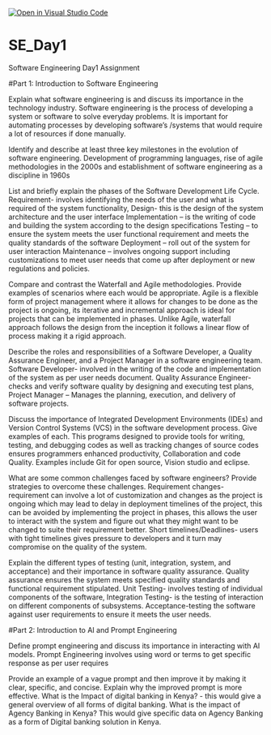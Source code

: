 [![Open in Visual Studio Code](https://classroom.github.com/assets/open-in-vscode-2e0aaae1b6195c2367325f4f02e2d04e9abb55f0b24a779b69b11b9e10269abc.svg)](https://classroom.github.com/online_ide?assignment_repo_id=15566882&assignment_repo_type=AssignmentRepo)
# SE_Day1
Software Engineering Day1 Assignment

#Part 1: Introduction to Software Engineering

Explain what software engineering is and discuss its importance in the technology industry.
Software engineering is the process of developing a system or software to solve everyday problems. 
It is important for automating processes by developing software’s /systems that would require a lot of resources if done manually.

Identify and describe at least three key milestones in the evolution of software engineering.
Development of programming languages, rise of agile methodologies in the 2000s and establishment of software engineering as a discipline in 1960s

List and briefly explain the phases of the Software Development Life Cycle.
Requirement- involves identifying the needs of the user and what is required of the system functionality,
Design- this is the design of the system architecture and the user interface
Implementation – is the writing of code and building the system according to the design specifications
Testing – to ensure the system meets the user functional requirement and meets the quality standards of the software 
Deployment – roll out of the system for user interaction
Maintenance – involves ongoing support including customizations to meet user needs that come up after deployment or new regulations and policies. 

Compare and contrast the Waterfall and Agile methodologies. Provide examples of scenarios where each would be appropriate.
Agile is a flexible form of project management where it allows for changes to be done as the project is ongoing, its iterative and incremental approach is ideal for projects that can be implemented in phases. Unlike Agile, waterfall approach follows the design from the inception it follows a linear flow of process making it a rigid approach.

Describe the roles and responsibilities of a Software Developer, a Quality Assurance Engineer, and a Project Manager in a software engineering team.
Software Developer- involved in the writing of the code and implementation of the system as per user needs document.
Quality Assurance Engineer- checks and verify software quality by designing and executing test plans,
Project Manager – Manages the planning, execution, and delivery of software projects.

Discuss the importance of Integrated Development Environments (IDEs) and Version Control Systems (VCS) in the software development process. Give examples of each.
This programs designed to provide tools for writing, testing, and debugging codes as well as tracking changes of source codes ensures programmers enhanced productivity, Collaboration and code Quality. Examples include Git for open source, Vision studio and eclipse.

What are some common challenges faced by software engineers? Provide strategies to overcome these challenges.
Requirement changes- requirement can involve a lot of customization and changes as the project is ongoing which may lead to delay in deployment timelines of the project, this can be avoided by implementing the project in phases, this allows the user to interact with the system and figure out what they might want to be changed to suite their requirement better.
Short timelines/Deadlines- users with tight timelines gives pressure to developers and it turn may compromise on the quality of the system. 


Explain the different types of testing (unit, integration, system, and acceptance) and their importance in software quality assurance.
Quality assurance ensures the system meets specified quality standards and functional requirement stipulated.
Unit Testing- involves testing of individual components of the software,
Integration Testing- is the testing of interaction on different components of subsystems.
Acceptance-testing the software against user requirements to ensure it meets the user needs.


#Part 2: Introduction to AI and Prompt Engineering


Define prompt engineering and discuss its importance in interacting with AI models.
Prompt Engineering involves using word or terms to get specific response as per user requires 

Provide an example of a vague prompt and then improve it by making it clear, specific, and concise. Explain why the improved prompt is more effective.
What is the Impact of digital banking in Kenya? - this would give a general overview of all forms of digital banking.
What is the impact of Agency Banking in Kenya? This would give specific data on Agency Banking as a form of Digital banking solution in Kenya.
